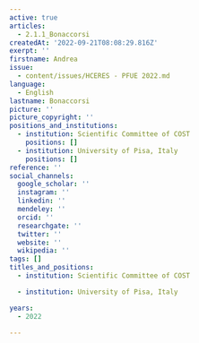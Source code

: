 ```yaml
---
active: true
articles:
  - 2.1.1_Bonaccorsi
createdAt: '2022-09-21T08:08:29.816Z'
exerpt: ''
firstname: Andrea
issue:
  - content/issues/HCERES - PFUE 2022.md
language:
  - English
lastname: Bonaccorsi
picture: ''
picture_copyright: ''
positions_and_institutions:
  - institution: Scientific Committee of COST
    positions: []
  - institution: University of Pisa, Italy
    positions: []
reference: ''
social_channels:
  google_scholar: ''
  instagram: ''
  linkedin: ''
  mendeley: ''
  orcid: ''
  researchgate: ''
  twitter: ''
  website: ''
  wikipedia: ''
tags: []
titles_and_positions:
  - institution: Scientific Committee of COST

  - institution: University of Pisa, Italy

years:
  - 2022

---
```

